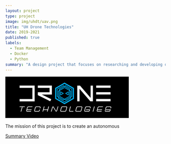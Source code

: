 ```yaml
---
layout: project
type: project
image: img/uhdt/uav.png
title: "UH Drone Technologies"
date: 2019-2021
published: true
labels:
  - Team Management
  - Docker
  - Python
summary: "A design project that focuses on researching and developing drone technologies."
---
```


<img class="img-fluid" src="../img/uhdt/uhdtlogo.png">

The mission of this project is to create an autonomous 

[Summary Video](https://youtu.be/oxSvIZsWEM8)
